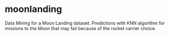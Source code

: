 # moonlanding
Data Mining for a Moon Landing dataset. Predictions with KNN algorithm for missions to the Moon that may fail because of the rocket carrier choice.
